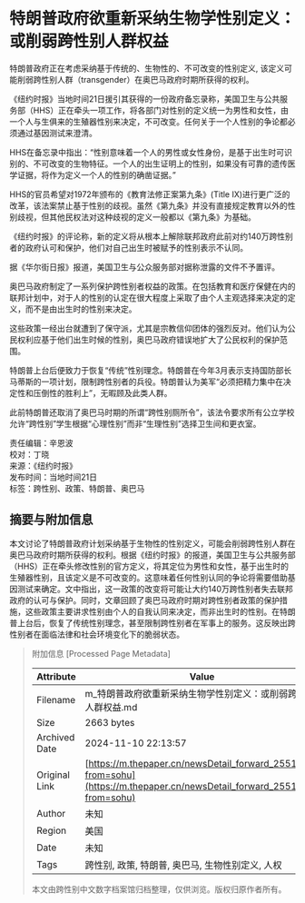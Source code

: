 # 特朗普政府欲重新采纳生物学性别定义：或削弱跨性别人群权益

特朗普政府正在考虑采纳基于传统的、生物性的、不可改变的性别定义, 该定义可能削弱跨性别人群（transgender）在奥巴马政府时期所获得的权利。

《纽约时报》当地时间21日援引其获得的一份政府备忘录称，美国卫生与公共服务部（HHS）正在牵头一项工作，将各部门对性别的定义统一为男性和女性，由一个人与生俱来的生殖器性别来决定，不可改变。任何关于一个人性别的争论都必须通过基因测试来澄清。

HHS在备忘录中指出：“性别意味着一个人的男性或女性身份，是基于出生时可识别的、不可改变的生物特征。一个人的出生证明上的性别，如果没有可靠的遗传医学证据，将作为定义一个人的性别的确凿证据。”

HHS的官员希望对1972年颁布的《教育法修正案第九条》(Title IX)进行更广泛的改革，该法案禁止基于性别的歧视。虽然《第九条》并没有直接规定教育以外的性别歧视，但其他民权法对这种歧视的定义一般都以《第九条》为基础。

《纽约时报》的评论称，新的定义将从根本上解除联邦政府此前对约140万跨性别者的政府认可和保护，他们对自己出生时被赋予的性别表示不认同。

据《华尔街日报》报道，美国卫生与公众服务部对据称泄露的文件不予置评。

奥巴马政府制定了一系列保护跨性别者权益的政策。在包括教育和医疗保健在内的联邦计划中，对于人的性别的认定在很大程度上采取了由个人主观选择来决定的定义，而不是由出生时的性别来决定。

这些政策一经出台就遭到了保守派，尤其是宗教信仰团体的强烈反对。他们认为公民权利应基于他们出生时候的性别，奥巴马政府错误地扩大了公民权利的保护范围。

特朗普上台后便致力于恢复“传统”性别理念。特朗普在今年3月表示支持国防部长马蒂斯的一项计划，限制跨性别者的兵役。特朗普认为美军“必须把精力集中在决定性和压倒性的胜利上”，无暇顾及此类人群。

此前特朗普还取消了奥巴马时期的所谓“跨性别厕所令”，该法令要求所有公立学校允许“跨性别”学生根据“心理性别”而非“生理性别”选择卫生间和更衣室。

责任编辑：辛恩波  
校对：丁晓  
来源：《纽约时报》  
发布时间：当地时间21日  
标签：跨性别、政策、特朗普、奥巴马

## 摘要与附加信息

<!-- tcd_abstract -->
本文讨论了特朗普政府计划采纳基于生物性的性别定义，可能会削弱跨性别人群在奥巴马政府时期所获得的权利。根据《纽约时报》的报道，美国卫生与公共服务部（HHS）正在牵头修改性别的官方定义，将其定位为男性和女性，基于出生时的生殖器性别，且该定义是不可改变的。这意味着任何性别认同的争论将需要借助基因测试来确定。文中指出，这一政策的改变将可能让大约140万跨性别者失去联邦政府的认可与保护。同时，文章回顾了奥巴马政府时期对跨性别者政策的保护措施，这些政策主要讲求性别由个人的自我认同来决定，而非出生时的性别。在特朗普上台后，恢复了传统性别理念，甚至限制跨性别者在军事上的服务。这反映出跨性别者在面临法律和社会环境变化下的脆弱状态。
<!-- tcd_abstract_end -->

> 附加信息 [Processed Page Metadata]
>
> | Attribute       | Value                                  |
> |-----------------|----------------------------------------|
> | Filename        | m_特朗普政府欲重新采纳生物学性别定义：或削弱跨性别人群权益.md                             |
> | Size            | 2663 bytes                           |
> | Archived Date   | 2024-11-10 22:13:57                             |
> | Original Link   | [https://m.thepaper.cn/newsDetail_forward_2551284?from=sohu](https://m.thepaper.cn/newsDetail_forward_2551284?from=sohu)                       |
> | Author          | 未知                               |
> | Region          | 美国                               |
> | Date            | 未知                                 |
> | Tags            | 跨性别, 政策, 特朗普, 奥巴马, 生物性别定义, 人权                                 |
>
> 本文由跨性别中文数字档案馆归档整理，仅供浏览。版权归原作者所有。
>